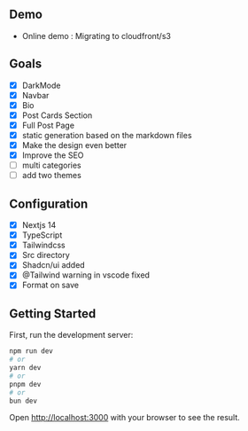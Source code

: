 ## Demo

- Online demo : Migrating to cloudfront/s3

## Goals

- [x] DarkMode
- [x] Navbar
- [x] Bio
- [x] Post Cards Section
- [x] Full Post Page
- [x] static generation based on the markdown files
- [x] Make the design even better
- [x] Improve the SEO
- [ ] multi categories
- [ ] add two themes

## Configuration

- [x] Nextjs 14
- [x] TypeScript
- [x] Tailwindcss
- [x] Src directory
- [x] Shadcn/ui added
- [x] @Tailwind warning in vscode fixed
- [x] Format on save

## Getting Started

First, run the development server:

```bash
npm run dev
# or
yarn dev
# or
pnpm dev
# or
bun dev
```

Open [http://localhost:3000](http://localhost:3000) with your browser to see the result.
